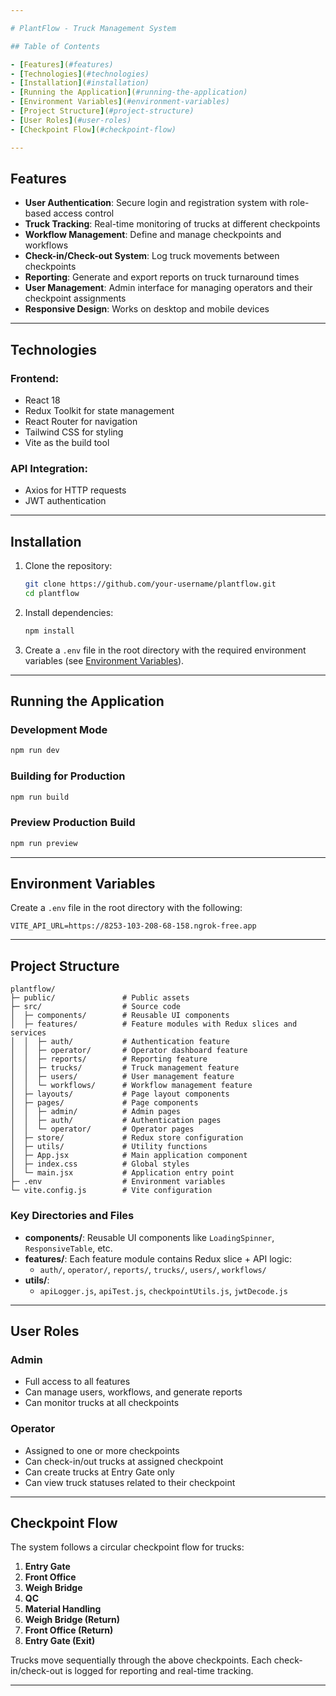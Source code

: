 ```yaml
---

# PlantFlow - Truck Management System

## Table of Contents

- [Features](#features)  
- [Technologies](#technologies)  
- [Installation](#installation)  
- [Running the Application](#running-the-application)  
- [Environment Variables](#environment-variables)  
- [Project Structure](#project-structure)  
- [User Roles](#user-roles)  
- [Checkpoint Flow](#checkpoint-flow)

---
```


## Features

- **User Authentication**: Secure login and registration system with role-based access control  
- **Truck Tracking**: Real-time monitoring of trucks at different checkpoints  
- **Workflow Management**: Define and manage checkpoints and workflows  
- **Check-in/Check-out System**: Log truck movements between checkpoints  
- **Reporting**: Generate and export reports on truck turnaround times  
- **User Management**: Admin interface for managing operators and their checkpoint assignments  
- **Responsive Design**: Works on desktop and mobile devices  

---

## Technologies

### Frontend:
- React 18  
- Redux Toolkit for state management  
- React Router for navigation  
- Tailwind CSS for styling  
- Vite as the build tool  

### API Integration:
- Axios for HTTP requests  
- JWT authentication  

---

## Installation

1. Clone the repository:
   ```bash
   git clone https://github.com/your-username/plantflow.git
   cd plantflow
   ```

2. Install dependencies:
   ```bash
   npm install
   ```

3. Create a `.env` file in the root directory with the required environment variables (see [Environment Variables](#environment-variables)).

---

## Running the Application

### Development Mode
```bash
npm run dev
```

### Building for Production
```bash
npm run build
```

### Preview Production Build
```bash
npm run preview
```

---

## Environment Variables

Create a `.env` file in the root directory with the following:

```env
VITE_API_URL=https://8253-103-208-68-158.ngrok-free.app
```

---

## Project Structure

```
plantflow/
├─ public/               # Public assets
├─ src/                  # Source code
│  ├─ components/        # Reusable UI components
│  ├─ features/          # Feature modules with Redux slices and services
│  │  ├─ auth/           # Authentication feature
│  │  ├─ operator/       # Operator dashboard feature
│  │  ├─ reports/        # Reporting feature
│  │  ├─ trucks/         # Truck management feature
│  │  ├─ users/          # User management feature
│  │  └─ workflows/      # Workflow management feature
│  ├─ layouts/           # Page layout components
│  ├─ pages/             # Page components
│  │  ├─ admin/          # Admin pages
│  │  ├─ auth/           # Authentication pages
│  │  └─ operator/       # Operator pages
│  ├─ store/             # Redux store configuration
│  ├─ utils/             # Utility functions
│  ├─ App.jsx            # Main application component
│  ├─ index.css          # Global styles
│  └─ main.jsx           # Application entry point
├─ .env                  # Environment variables
└─ vite.config.js        # Vite configuration
```

### Key Directories and Files

- **components/**: Reusable UI components like `LoadingSpinner`, `ResponsiveTable`, etc.  
- **features/**: Each feature module contains Redux slice + API logic:  
  - `auth/`, `operator/`, `reports/`, `trucks/`, `users/`, `workflows/`  
- **utils/**:
  - `apiLogger.js`, `apiTest.js`, `checkpointUtils.js`, `jwtDecode.js`  

---

## User Roles

### Admin
- Full access to all features  
- Can manage users, workflows, and generate reports  
- Can monitor trucks at all checkpoints  

### Operator
- Assigned to one or more checkpoints  
- Can check-in/out trucks at assigned checkpoint  
- Can create trucks at Entry Gate only  
- Can view truck statuses related to their checkpoint  

---

## Checkpoint Flow

The system follows a circular checkpoint flow for trucks:

1. **Entry Gate**  
2. **Front Office**  
3. **Weigh Bridge**  
4. **QC**  
5. **Material Handling**  
6. **Weigh Bridge (Return)**  
7. **Front Office (Return)**  
8. **Entry Gate (Exit)**  

Trucks move sequentially through the above checkpoints. Each check-in/check-out is logged for reporting and real-time tracking.

---
